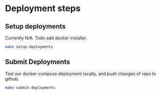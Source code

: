 
# Deployment steps

## Setup deployments

Currently N/A. Todo add docker installer. 

```sh
make setup-deployments
```

## Submit Deployments

Test our docker-compose deployment locally, and push changes of repo to github.

```sh
make submit-deployments
```
